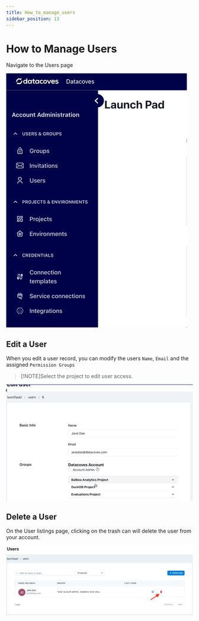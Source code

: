 ```yaml
---
title: How_to_manage_users
sidebar_position: 13
---
```


# How to Manage Users

Navigate to the Users page

![Users Page](./assets/menu_users.gif)

## Edit a User

When you edit a user record, you can modify the users `Name`, `Email` and the assigned `Permission Groups`

>[!NOTE]Select the project to edit user access.

![Integration Create or Edit Page](./assets/users_edit_page.gif)

## Delete a User

On the User listings page, clicking on the trash can will delete the user from your account.

![Delete User](./assets/delete_user.png)

